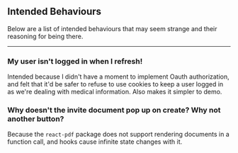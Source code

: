 ## Intended Behaviours ##
Below are a list of intended behaviours that may seem strange and their reasoning for being there.

---
### My user isn't logged in when I refresh! ###
Intended because I didn't have a moment to implement Oauth authorization, and felt that it'd be safer to refuse to use cookies to keep a user logged in as we're dealing with medical information. Also makes it simpler to demo.

### Why doesn't the invite document pop up on create? Why not another button? ###
Because the `react-pdf` package does not support rendering documents in a function call, and hooks cause infinite state changes with it. 